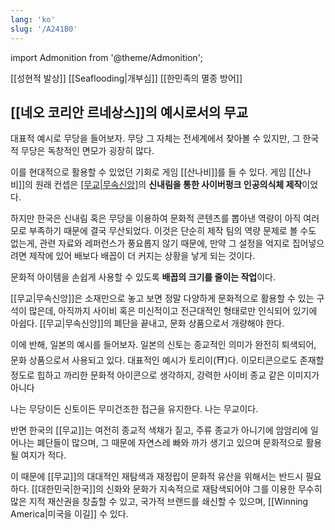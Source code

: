```yaml
---
lang: 'ko'
slug: '/A241B0'
---
```


import Admonition from '@theme/Admonition';

[[성현적 발상]]
[[Seaflooding|개부심]]
[[한민족의 멸종 방어]]

## [[네오 코리안 르네상스]]의 예시로서의 무교

대표적 예시로 무당을 들어보자. 무당 그 자체는 전세계에서 찾아볼 수 있지만, 그 한국적 무당은 독창적인 면모가 굉장히 많다.

이를 현대적으로 활용할 수 있었던 기회로 게임 [[산나비]]를 들 수 있다. 게임 [[산나비]]의 원래 컨셉은 [[무교|무속신앙]]([[무교]])의 **신내림을 통한 사이버펑크 인공의식체 제작**이었다.

하지만 한국은 신내림 혹은 무당을 이용하여 문화적 콘텐츠를 뽑아낸 역량이 아직 여러 모로 부족하기 때문에 결국 무산되었다. 이것은 단순히 제작 팀의 역량 문제로 볼 수도 없는게, 관련 자료와 레퍼런스가 풍요롭지 않기 때문에, 만약 그 설정을 억지로 집어넣으려면 제작에 있어 배보다 배꼽이 더 커지는 상황을 낳게 되는 것이다.

<Admonition type="tip" title='즉, 르네상스는 근본적으로' icon="☝🏻">

문화적 아이템을 손쉽게 사용할 수 있도록 **배꼽의 크기를 줄이는 작업**이다.

</Admonition>

[[무교|무속신앙]]은 소재만으로 놓고 보면 정말 다양하게 문화적으로 활용할 수 있는 구석이 많은데, 아직까지 사이비 혹은 미신적이고 전근대적인 형태로만 인식되어 있기에 아쉽다. [[무교|무속신앙]]의 폐단을 끝내고, 문화 상품으로서 개량해야 한다.

이에 반해, 일본의 예시를 들어보자. 일본의 신토는 종교적인 의미가 완전히 퇴색되어, 문화 상품으로서 사용되고 있다. 대표적인 예시가 토리이(⛩)다. 이모티콘으로도 존재할 정도로 힙하고 까리한 문화적 아이콘으로 생각하지, 강력한 사이비 종교 같은 이미지가 아니다

<Admonition type="danger" title='대중문화적 관점에서 그렇다는 것이다.' icon="💬">

나는 무당이든 신토이든 무미건조한 접근을 유지한다. 나는 무교이다.

</Admonition>

반면 한국의 [[무교]]는 여전히 종교적 색채가 짙고, 주류 종교가 아니기에 암암리에 일어나는 폐단들이 많으며, 그 때문에 자연스레 빠와 까가 생기고 있으며 문화적으로 활용될 여지가 적다.

이 때문에 [[무교]]의 대대적인 재탐색과 재정립이 문화적 유산을 위해서는 반드시 필요하다.
[[대한민국|한국]]의 신화와 문화가 지속적으로 재탐색되어야 그를 이용한 무수히 많은 지적 재산권을 창출할 수 있고, 국가적 브랜드를 쇄신할 수 있으며, [[Winning America|미국을 이길]] 수 있다.
